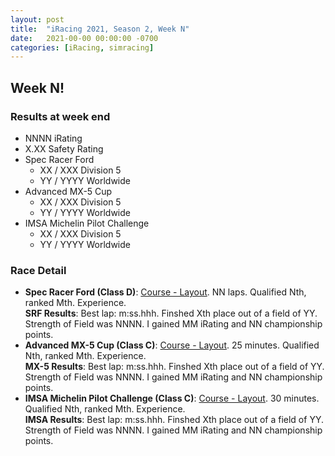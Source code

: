 ```yaml
---
layout: post
title:  "iRacing 2021, Season 2, Week N"
date:   2021-00-00 00:00:00 -0700
categories: [iRacing, simracing]
---
```

## Week N!

### Results at week end
* NNNN iRating
* X.XX Safety Rating
* Spec Racer Ford
  + XX / XXX Division 5
  + YY / YYYY Worldwide
* Advanced MX-5 Cup
  + XX / XXX Division 5
  + YY / YYYY Worldwide
* IMSA Michelin Pilot Challenge
  + XX / XXX Division 5
  + YY / YYYY Worldwide

### Race Detail
* **Spec Racer Ford (Class D)**: [Course - Layout](https://members.iracing.com/membersite/member/EventResult.do?&subsessionid=). NN laps. Qualified Nth, ranked Mth. Experience.  
**SRF Results**: Best lap: m:ss.hhh. Finshed Xth place out of a field of YY. Strength of Field was NNNN. I gained MM iRating and NN championship points.  
* **Advanced MX-5 Cup (Class C)**: [Course - Layout](https://members.iracing.com/membersite/member/EventResult.do?&subsessionid=). 25 minutes. Qualified Nth, ranked Mth. Experience.  
**MX-5 Results**: Best lap: m:ss.hhh. Finshed Xth place out of a field of YY. Strength of Field was NNNN. I gained MM iRating and NN championship points.
* **IMSA Michelin Pilot Challenge (Class C)**: [Course - Layout](https://members.iracing.com/membersite/member/EventResult.do?&subsessionid=). 30 minutes. Qualified Nth, ranked Mth. Experience.  
**IMSA Results**: Best lap: m:ss.hhh. Finshed Xth place out of a field of YY. Strength of Field was NNNN. I gained MM iRating and NN championship points.
